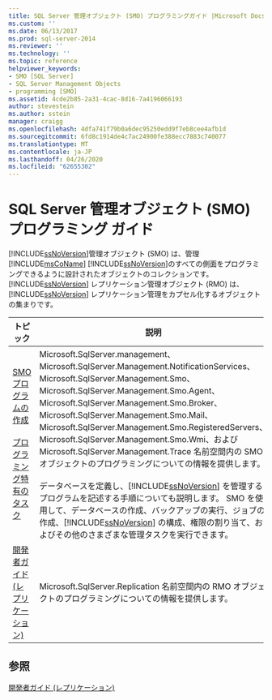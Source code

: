 ```yaml
---
title: SQL Server 管理オブジェクト (SMO) プログラミングガイド |Microsoft Docs
ms.custom: ''
ms.date: 06/13/2017
ms.prod: sql-server-2014
ms.reviewer: ''
ms.technology: ''
ms.topic: reference
helpviewer_keywords:
- SMO [SQL Server]
- SQL Server Management Objects
- programming [SMO]
ms.assetid: 4cde2b85-2a31-4cac-8d16-7a4196066193
author: stevestein
ms.author: sstein
manager: craigg
ms.openlocfilehash: 4dfa741f79b0a6dec95250edd9f7eb8cee4afb1d
ms.sourcegitcommit: 6fd8c1914de4c7ac24900fe388ecc7883c740077
ms.translationtype: MT
ms.contentlocale: ja-JP
ms.lasthandoff: 04/26/2020
ms.locfileid: "62655302"
---
```

# <a name="sql-server-management-objects-smo-programming-guide"></a>SQL Server 管理オブジェクト (SMO) プログラミング ガイド
  [!INCLUDE[ssNoVersion](../../includes/ssnoversion-md.md)]管理オブジェクト (SMO) は、管理[!INCLUDE[msCoName](../../includes/msconame-md.md)] [!INCLUDE[ssNoVersion](../../includes/ssnoversion-md.md)]のすべての側面をプログラミングできるように設計されたオブジェクトのコレクションです。 [!INCLUDE[ssNoVersion](../../includes/ssnoversion-md.md)] レプリケーション管理オブジェクト (RMO) は、[!INCLUDE[ssNoVersion](../../includes/ssnoversion-md.md)] レプリケーション管理をカプセル化するオブジェクトの集まりです。  
  
|トピック|説明|  
|-----------|-----------------|  
|[SMO プログラムの作成](create-program/creating-smo-programs.md)<br /><br /> [プログラミング特有のタスク](tasks/programming-specific-tasks.md)|Microsoft.SqlServer.management、Microsoft.SqlServer.Management.NotificationServices、Microsoft.SqlServer.Management.Smo、Microsoft.SqlServer.Management.Smo.Agent、Microsoft.SqlServer.Management.Smo.Broker、Microsoft.SqlServer.Management.Smo.Mail、Microsoft.SqlServer.Management.Smo.RegisteredServers、Microsoft.SqlServer.Management.Smo.Wmi、および Microsoft.SqlServer.Management.Trace 名前空間内の SMO オブジェクトのプログラミングについての情報を提供します。<br /><br /> データベースを定義し、[!INCLUDE[ssNoVersion](../../includes/ssnoversion-md.md)] を管理するプログラムを記述する手順についても説明します。 SMO を使用して、データベースの作成、バックアップの実行、ジョブの作成、[!INCLUDE[ssNoVersion](../../includes/ssnoversion-md.md)] の構成、権限の割り当て、およびその他のさまざまな管理タスクを実行できます。|  
|[開発者ガイド &#40;レプリケーション&#41;](../replication/concepts/replication-developer-documentation.md)|Microsoft.SqlServer.Replication 名前空間内の RMO オブジェクトのプログラミングについての情報を提供します。|  
  
## <a name="see-also"></a>参照  
 [開発者ガイド &#40;レプリケーション&#41;](../replication/concepts/replication-developer-documentation.md)  
  
  
